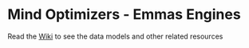 # Mind Optimizers - Emmas Engines

Read the <a href="https://github.com/sannafis/MindOptimizers_EmmasEngines/wiki">Wiki</a> to see the data models and other related resources
